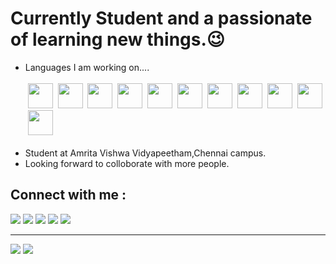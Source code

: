 <html>
<body>
    <h1>Currently Student and a passionate of learning new things.&#128521;</h1>
    <ul>
        <li>Languages I am working on....</li><br>
        <div class="my-workings" >
           &nbsp;<a href="https://html.com/" target="_blank"><img width="40" height="40" src="https://img.icons8.com/color/48/000000/html-5--v1.png"/></a>
           &nbsp;<a href="https://www.w3.org/Style/CSS/Overview.en.html" target="_blank"><img width="40" height="40" src="https://img.icons8.com/color/48/000000/css3.png"/></a>
           &nbsp;<a href="https://www.javascript.com/" target="_blank"><img width="40" height="40" src="https://img.icons8.com/dusk/48/000000/javascript-logo.png"/></a>
           &nbsp;<a href="https://www.javascript.com/" target="_blank"><img width="40" height="40" src="https://img.icons8.com/color/48/000000/django.png"/></a>
           &nbsp;<a href="https://reactjs.org/" target="_blank"><img width="40" height="40" src="https://img.icons8.com/nolan/64/react-native.png"/></a>
            &nbsp;<a href="https://vuejs.org/" target="_blank"><img width="40" height="40" src="https://img.icons8.com/color/48/000000/vue-js.png"/></a>
            &nbsp;<a href="https://www.learn-c.org/" target="_blank"><img width="40" height="40" src="https://img.icons8.com/color/48/000000/c-programming.png"/></a>
            &nbsp;<a href="https://www.mysql.com/" target="_blank"><img width="40" height="40" src="https://img.icons8.com/nolan/64/sql.png"/></a>
            &nbsp;<a href="https://www.java.com/en/" target="_blank"><img width="40" height="40" src="https://img.icons8.com/color/48/000000/java-coffee-cup-logo--v1.png"/></a>
            &nbsp;<a href="https://www.cplusplus.com/" target="_blank"><img width="40" height="40" src="https://img.icons8.com/color/48/000000/c-plus-plus-logo.png"/></a>
            &nbsp;<a href="https://www.python.org/" target="_blank"><img width="40" height="40" src="https://img.icons8.com/color/48/000000/python--v1.png"/></a>
        </div><br>
        <li>Student at Amrita Vishwa Vidyapeetham,Chennai campus.</li>
        <li>Looking forward to colloborate with more people.</li>
    </ul>
        <h2>Connect with me :</h2>
        <div>
            <span><a href="https://www.instagram.com/cool_man_vk/"><img src="https://img.icons8.com/color/48/000000/instagram-new--v1.png"></a></span>
            <span><a href="https://github.com/cool-man-vk"><img src="https://img.icons8.com/color/48/000000/github--v1.png"></a></span>
            <span><a href="https://www.facebook.com/profile.php?id=100025874076108"><img src="https://img.icons8.com/color/48/000000/facebook-new.png"></a></span>
            <span><a href="https://twitter.com/Vignesh73650504"><img src="https://img.icons8.com/color/48/000000/twitter--v1.png"/></a></span>
            <span><a href="https://www.linkedin.com/in/vignesh-kumar-8101581b0/https://www.linkedin.com/in/vignesh-kumar-8101581b0/"><img src="https://img.icons8.com/color/48/000000/linkedin.png"/></a></span>
        </div><hr>
    <img src="https://github-readme-stats.vercel.app/api?username=cool-man-vk&show_icons=true&theme=radical">
    <img src="https://github-readme-stats.vercel.app/api/top-langs/?username=cool-man-vk">

</body>
</html>
